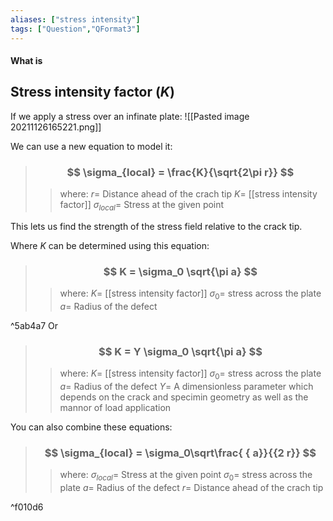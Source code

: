 ```yaml
---
aliases: ["stress intensity"]
tags: ["Question","QFormat3"]
---
```


#### What is
## Stress intensity factor ($K$)

If we apply a stress over an infinate plate:
![[Pasted image 20211126165221.png]]

We can use a new equation to model it:

> ### $$ \sigma_{local} = \frac{K}{\sqrt{2\pi r}} $$ 
>> where:
>> $r=$ Distance ahead of the crach tip
>> $K=$ [[stress intensity factor]]
>> $\sigma_{local}=$ Stress at the given point

This lets us find the strength of the stress field relative to the crack tip.

Where $K$ can be determined using this equation:

> ### $$ K = \sigma_0 \sqrt{\pi a} $$ 
>> where:
>> $K=$ [[stress intensity factor]] 
>> $\sigma_0=$ stress across the plate
>> $a=$ Radius of the defect

^5ab4a7
Or
> ### $$ K = Y \sigma_0 \sqrt{\pi a} $$ 
>> where:
>> $K=$ [[stress intensity factor]] 
>> $\sigma_0=$ stress across the plate
>> $a=$ Radius of the defect
>> $Y=$ A dimensionless parameter which depends on the crack and specimin geometry as well as the mannor of load application

You can also combine these equations:

> ### $$ \sigma_{local} = \sigma_0\sqrt\frac{ { a}}{{2 r}} $$ 
>> where:
>> $\sigma_{local}=$ Stress at the given point
>> $\sigma_0=$ stress across the plate
>> $a=$ Radius of the defect
>> $r=$ Distance ahead of the crach tip

^f010d6


